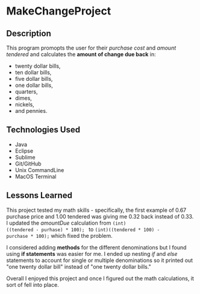 # MakeChangeProject

## Description
This program promopts the user for their <em>purchase cost</em> and <em>amount tendered</em> and calculates the <strong>amount of change due back</strong> in: 
<ul>
<li>twenty dollar bills,</li> 
<li>ten dollar bills, </li>
<li>five dollar bills,</li> 
<li>one dollar bills,</li>
<li>quarters,</li>
<li>dimes,</li>
<li>nickels,</li>
<li>and pennies.</li>
</ul>

## Technologies Used
<ul>
<li>Java</li>
<li>Eclipse</li>
<li>Sublime</li>
<li>Git/GitHub</li>
<li>Unix CommandLine</li>
<li>MacOS Terminal</li>
</ul>

## Lessons Learned
This project tested my math skills - specifically, the first example of 0.67 purchase price and 1.00 tendered was giving me 0.32 back instead of 0.33. I updated the <em>amountDue</em> calculation from <code>(int) ((tendered - purhase) * 100); </code> to <code>(int)((tendered * 100) - purchase * 100);</code> which fixed the problem.
<p>I considered adding <strong>methods</strong> for the different denominations but I found using <strong>if statements</strong> was easier for me. I ended up nesting <em>if</em> and <em>else</em> statements to account for single or multiple denominations so it printed out "one twenty dollar bill" instead of  "one twenty dollar bills."</p>
<p>Overall I enjoyed this project and once I figured out the math calculations, it sort of fell into place.</p>
